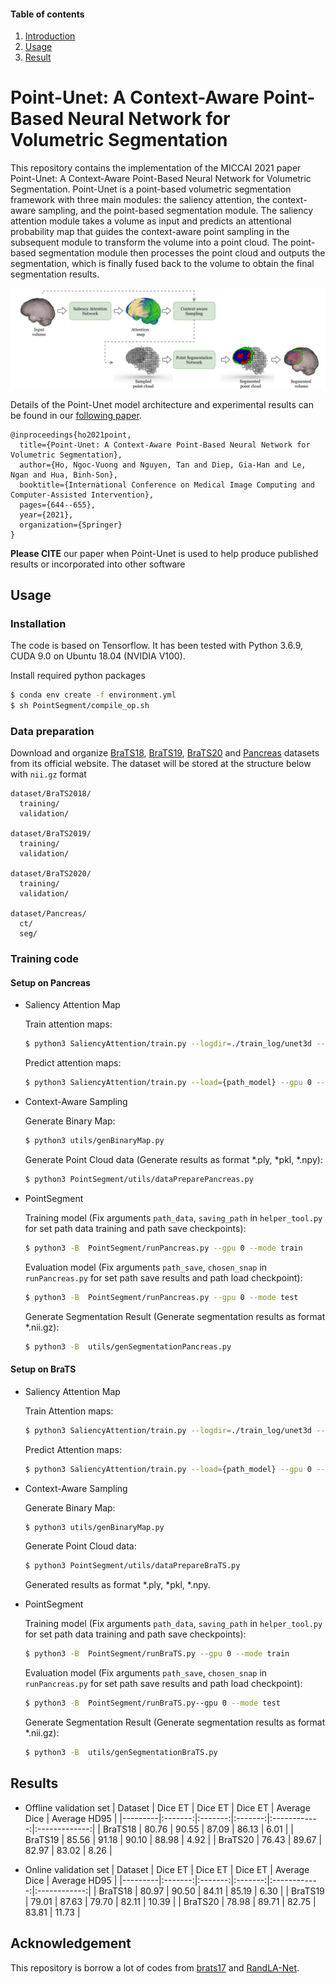 #### Table of contents
1. [Introduction](#introduction)
2. [Usage](#usage)
3. [Result ](#result)

# <a name="introduction"></a> Point-Unet: A Context-Aware Point-Based Neural Network for Volumetric Segmentation

This repository contains the implementation of the MICCAI 2021 paper Point-Unet: A Context-Aware Point-Based Neural Network for Volumetric Segmentation. Point-Unet is a point-based volumetric segmentation framework with three main modules: the saliency attention, the context-aware sampling, and the point-based segmentation module. The saliency attention module takes a volume as input and predicts an attentional probability map that guides the context-aware point sampling in the subsequent module to transform the volume into a point cloud. The point-based segmentation module then processes the point cloud and outputs the segmentation, which is finally fused back to the volume to obtain the final segmentation results. 

![DETR](figure/flowchart.jpg)

Details of the Point-Unet model architecture and experimental results can be found in our [following paper](https://rdcu.be/cyhME).  

```
@inproceedings{ho2021point,
  title={Point-Unet: A Context-Aware Point-Based Neural Network for Volumetric Segmentation},
  author={Ho, Ngoc-Vuong and Nguyen, Tan and Diep, Gia-Han and Le, Ngan and Hua, Binh-Son},
  booktitle={International Conference on Medical Image Computing and Computer-Assisted Intervention},
  pages={644--655},
  year={2021},
  organization={Springer}
}
```
**Please CITE** our paper when Point-Unet is used to help produce published results or incorporated into other software

## Usage
### Installation

The code is based on Tensorflow. It has been tested with Python 3.6.9, CUDA 9.0 on Ubuntu 18.04 (NVIDIA V100).

Install required python packages

```bash
$ conda env create -f environment.yml
$ sh PointSegment/compile_op.sh
```

### Data preparation

Download and organize [BraTS18](https://www.med.upenn.edu/sbia/brats2018/data.html), [BraTS19](https://www.med.upenn.edu/cbica/brats2019/data.html), [BraTS20](https://www.med.upenn.edu/cbica/brats2020/data.html) and [Pancreas](https://wiki.cancerimagingarchive.net/display/Public/Pancreas-CT) datasets from its official website. The dataset will be stored at the structure below with ```nii.gz``` format

```
dataset/BraTS2018/
  training/
  validation/

dataset/BraTS2019/
  training/
  validation/

dataset/BraTS2020/
  training/
  validation/

dataset/Pancreas/
  ct/
  seg/
```

### Training code

#### Setup on Pancreas

* Saliency Attention Map

    Train attention maps:
    ```bash 
    $ python3 SaliencyAttention/train.py --logdir=./train_log/unet3d --gpu 0
    ```
    Predict attention maps:
    ```bash 
    $ python3 SaliencyAttention/train.py --load={path_model} --gpu 0 --predict
    ```
* Context-Aware Sampling

    Generate Binary Map:
    ```bash 
    $ python3 utils/genBinaryMap.py
    ```
    Generate Point Cloud data (Generate results as format *.ply, *pkl, *.npy):
    ```bash 
    $ python3 PointSegment/utils/dataPreparePancreas.py
    ```
   
* PointSegment

    Training model (Fix arguments ```path_data```, ```saving_path``` in ```helper_tool.py``` for set path data training and path save checkpoints): 
    ```bash
    $ python3 -B  PointSegment/runPancreas.py --gpu 0 --mode train
    ```

    Evaluation model (Fix arguments ```path_save```, ```chosen_snap``` in ```runPancreas.py``` for set path save results and path load checkpoint): 
    ```bash
    $ python3 -B  PointSegment/runPancreas.py --gpu 0 --mode test 
    ```
    Generate Segmentation Result (Generate segmentation results as format *.nii.gz):
    ```bash
    $ python3 -B  utils/genSegmentationPancreas.py
    ```
    



#### Setup on BraTS
* Saliency Attention Map

    Train Attention maps:
    ```bash 
    $ python3 SaliencyAttention/train.py --logdir=./train_log/unet3d --gpu 0
    ```
    Predict Attention maps:
    ```bash 
    $ python3 SaliencyAttention/train.py --load={path_model} --gpu 0 --predict
    ```
* Context-Aware Sampling

    Generate Binary Map:
    ```bash 
    $ python3 utils/genBinaryMap.py
    ```
    Generate Point Cloud data:
    ```bash 
    $ python3 PointSegment/utils/dataPrepareBraTS.py
    ```
    Generated results as format *.ply, *pkl, *.npy.
* PointSegment

    Training model (Fix arguments ```path_data```, ```saving_path``` in ```helper_tool.py``` for set path data training and path save checkpoints):
    ```bash
    $ python3 -B  PointSegment/runBraTS.py --gpu 0 --mode train
    ```

    Evaluation model (Fix arguments ```path_save```, ```chosen_snap``` in ```runPancreas.py``` for set path save results and path load checkpoint):
    ```bash
    $ python3 -B  PointSegment/runBraTS.py--gpu 0 --mode test 
    ```

    Generate Segmentation Result (Generate segmentation results as format *.nii.gz):
    ```bash
    $ python3 -B  utils/genSegmentationBraTS.py
    ```

## <a name="results"></a> Results

* Offline validation set
    | Dataset | Dice ET | Dice ET | Dice ET | Average Dice | Average HD95 |
    |---------|:-------:|:-------:|:-------:|:------------:|:-------------:|
    | BraTS18 |  80.76  |  90.55  |  87.09  |     86.13    |     6.01     |
    | BraTS19 |  85.56  |  91.18  |  90.10  |     88.98    |     4.92     |
    | BraTS20 |  76.43  |  89.67  |  82.97  |     83.02    |     8.26     |

* Online validation set
    | Dataset | Dice ET | Dice ET | Dice ET | Average Dice | Average HD95 |
    |---------|:-------:|:-------:|:-------:|:------------:|:------------:|
    | BraTS18 |  80.97  |  90.50  |  84.11  |     85.19    |     6.30     |
    | BraTS19 |  79.01  |  87.63  |  79.70  |     82.11    |     10.39    |
    | BraTS20 |  78.98  |  89.71  |  82.75  |     83.81    |     11.73    |

## <a name="notes"></a> Acknowledgement
This repository is borrow a lot of codes from [brats17](https://github.com/taigw/brats17/) and [RandLA-Net](https://github.com/QingyongHu/RandLA-Net).

